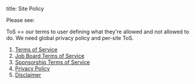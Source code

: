 title: Site Policy

Please see:

ToS == our terms to user defining what they're allowed and not allowed to do.
We need global privacy policy and per-site ToS.

1. [Terms of Service](hgtos)
1. [Job Board Terms of Service](jbtos)
1. [Sponsorship Terms of Service](adtos)
1. [Privacy Policy](privacy)
1. [Disclaimer](disclaimer)